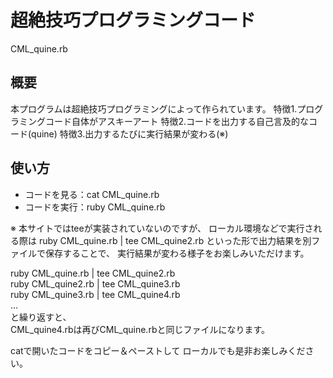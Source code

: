 # 超絶技巧プログラミングコード
CML_quine.rb

## 概要
本プログラムは超絶技巧プログラミングによって作られています。
特徴1.プログラミングコード自体がアスキーアート
特徴2.コードを出力する自己言及的なコード(quine)
特徴3.出力するたびに実行結果が変わる(※)

## 使い方
- コードを見る：cat CML_quine.rb
- コードを実行：ruby CML_quine.rb

※ 本サイトではteeが実装されていないのですが、
ローカル環境などで実行される際は
ruby CML_quine.rb | tee CML_quine2.rb
といった形で出力結果を別ファイルで保存することで、
実行結果が変わる様子をお楽しみいただけます。

ruby CML_quine.rb | tee CML_quine2.rb  
ruby CML_quine2.rb | tee CML_quine3.rb  
ruby CML_quine3.rb | tee CML_quine4.rb  
…  
と繰り返すと、  
CML_quine4.rbは再びCML_quine.rbと同じファイルになります。  

catで開いたコードをコピー＆ペーストして
ローカルでも是非お楽しみください。
